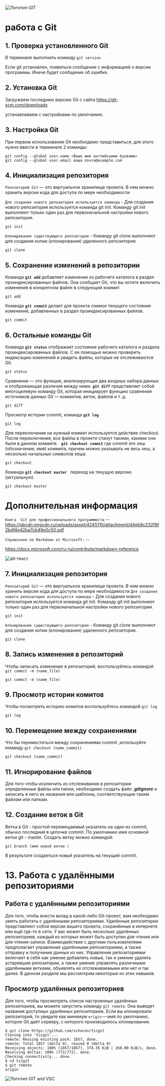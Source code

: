 ![Логотип GIT](Logo.png)
# работа с Git 


## 1. Проверка установленного Git 
В терминале выполнить команду `git version`

Если git установлен, появиться сообщение с информацией о версии программы. Иначе будет сообщение об ошибке.
## 2. Установка Git 
Загружвем последнию версию  Git с сайта https://git-scm.com/downloads

устанавливаем с настройками  по умолчанию.

## 3. Настройка Git 
При первом использовании Git необходимо представиться, для этого нужно ввести в терминале 2 команды:
```
git config --global user.name «Ваше имя английскими буквами»
git config --global user.email ваша почта@example.com
```
## 4. Инициализация репозитория 
`Репозиторий Git` — это виртуальное хранилище проекта. В нем можно хранить версии кода для доступа по мере необходимости

`Для создания нового репозитория используется команда` - Для создания нового репозитория используется команда git init. Команду git init выполняют только один раз для первоначальной настройки нового репозитория.
```
git init
```
`Клонирование существующего репозитория` - Команду git clone выполняют для создания копии (клонирования) удаленного репозитория.
```
git clone 
```
## 5. Сохранение изменений в репозитории

Команда **`git add`**  добавляет изменение из рабочего каталога в раздел проиндексированных файлов. Она сообщает Git, что вы хотите включить изменения в конкретном файле в следующий коммит.
```
git add
```
Команда **`git commit`** делает для проекта снимок текущего состояния изменений, добавленных в раздел проиндексированных файлов.
```
git commit
```
## 6. Остальные команды Git
 Команда **`git status`** отображает состояние рабочего каталога и раздела проиндексированных файлов. С ее помощью можно проверить индексацию изменений и увидеть файлы, которые не отслеживаются Git.
 ```
 git status
 ```
 
 Сравнение — это функция, анализирующая два входных набора данных и отображающая различия между ними. **`git diff`** представляет собой многоцелевую команду Git, которая инициирует функцию сравнения источников данных Git — коммитов, веток, файлов и т. д.
 ```
 git diff
 ```
 Просмотр  истории commit, команда **`git log`**
 ```
 git log
 ```
 Для переключения на нужный коммит используется действие checkout. После переключения, все файлы в проекте станут такими, какими они были в данном коммите. **` git checkout commit`** где commit это хеш (обозначение, имя) коммита, причем можно указывать не весь хеш, а несколько начальных символов хеша.
 ```
 git checkout
 ```
 Команда **`git checkout master `** переход на текущую версию (актуальную).
 ```
 git checkout master
 ```

# Дополнительная информация

`Книга 
Git для профессионального программиста`   -- https://gbcdn.mrgcdn.ru/uploads/asset/4245110/attachment/d4eb8c232f8f2bdf4e42ba7cb49e0c50.pdf

`Справочник по Markdown от Microsoft:` --

https://docs.microsoft.com/ru-ru/contribute/markdown-reference

![alt-текст](https://fuzeservers.ru/wp-content/uploads/f/b/a/fba731db8371f929fdcdfa1ee96f68b2.png )


## 7. Инициализация репозитория
`Репозиторий Git` — это виртуальное хранилище проекта. В нем можно хранить версии кода для доступа по мере необходимости
`Для создания нового репозитория используется команда` - Для создания нового репозитория используется команда git init. Команду git init выполняют только один раз для первоначальной настройки нового репозитория.
```
git init
```
`Клонирование существующего репозитория` - Команду git clone выполняют для создания копии (клонирования) удаленного репозитория.
```
git clone 
```
## 8. Запись изменения в репозиторий
Чтобы записать изменение  в репозиторий, воспользуйтесь командой `git commit -m (name_file)`
```
git commit -m (name_file)
```
## 9. Просмотр истории комитов 
Чтобы посмотреть историю комитов воспользуйтесь командой  `git log`
```
git log
```
## 10. Перемещение между сохранениями
Что бы переместиться между сохранениями commit ,используйте команду `git checkout (name_commit)`
 ```
git checkout (name_commit)
```

## 11. Игнорирование файлов
Для того чтобы исключить из отслеживания в репозитории определенные файлы или папки, необходимо создать файл 
***.gitignore*** и записать в него их названия или шаблоны, соответствующие таким файлам или папкам. 

## 12. Создание веток в Git

Ветка в Git - простой перемещаемый указатель на один из commit, обычно последний в цепочке commit.
По умолчанию имя основной ветки git - master.
Создать ветку можно командой:
```
git branch (имя новой ветки )
```
В результате создаеться новый указатель на текущий commit.

# 13. Работа с удалёнными репозиториями
## Работа с удалёнными репозиториями
Для того, чтобы внести вклад в какой-либо Git-проект, вам необходимо уметь работать с удалёнными репозиториями. Удалённые репозитории представляют собой версии вашего проекта, сохранённые в интернете или ещё где-то в сети. У вас может быть несколько удалённых репозиториев, каждый из которых может быть доступен для чтения или для чтения-записи. Взаимодействие с другими пользователями предполагает управление удалёнными репозиториями, а также отправку и получение данных из них. Управление репозиториями включает в себя как умение добавлять новые, так и умение удалять устаревшие репозитории, а также умение управлять различными удалёнными ветками, объявлять их отслеживаемыми или нет и так далее. В данном разделе мы рассмотрим некоторые из этих навыков.
## Просмотр удалённых репозиториев
Для того, чтобы просмотреть список настроенных удалённых репозиториев, вы можете запустить команду `git remote`. Она выведет названия доступных удалённых репозиториев. Если вы клонировали репозиторий, то увидите как минимум `origin` — имя по умолчанию, которое Git даёт серверу, с которого производилось клонирование:
```
$ git clone https://github.com/schacon/ticgit
Cloning into 'ticgit'...
remote: Reusing existing pack: 1857, done.
remote: Total 1857 (delta 0), reused 0 (delta 0)
Receiving objects: 100% (1857/1857), 374.35 KiB | 268.00 KiB/s, done.
Resolving deltas: 100% (772/772), done.
Checking connectivity... done.
$ cd ticgit
$ git remote
origin
```


![Логотип GIT and VSC](https://pbs.twimg.com/media/EDi5bDQWsAAdfCw.jpg:large)
